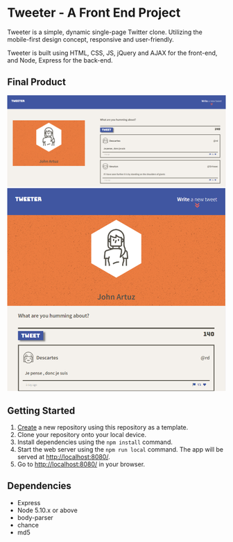 # Tweeter - A Front End Project

Tweeter is a simple, dynamic single-page Twitter clone. Utilizing the mobile-first design concept, responsive and user-friendly.

Tweeter is built using HTML, CSS, JS, jQuery and AJAX for the front-end, and Node, Express for the back-end.

## Final Product

![](docs/Capture.PNG) ![](docs/Capture1.PNG)

## Getting Started

1. [Create](https://docs.github.com/en/repositories/creating-and-managing-repositories/creating-a-repository-from-a-template) a new repository using this repository as a template.
2. Clone your repository onto your local device.
3. Install dependencies using the `npm install` command.
4. Start the web server using the `npm run local` command. The app will be served at <http://localhost:8080/>.
5. Go to <http://localhost:8080/> in your browser.

## Dependencies

- Express
- Node 5.10.x or above
- body-parser
- chance
- md5
